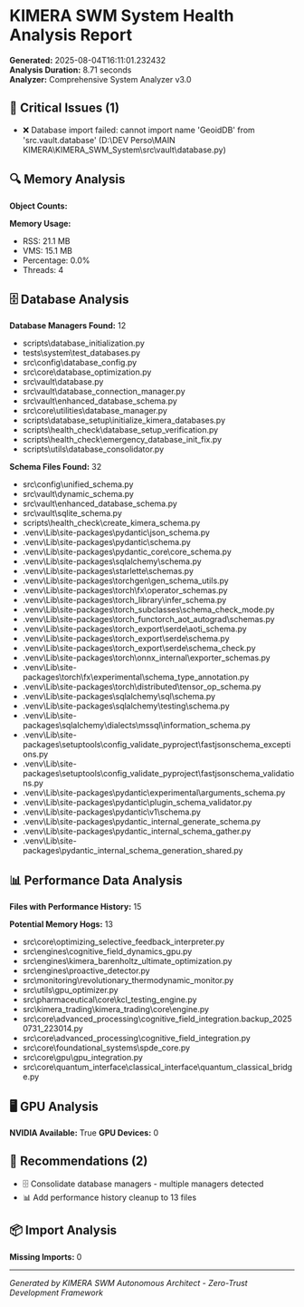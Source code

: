 # KIMERA SWM System Health Analysis Report

**Generated:** 2025-08-04T16:11:01.232432  
**Analysis Duration:** 8.71 seconds  
**Analyzer:** Comprehensive System Analyzer v3.0

## 🚨 Critical Issues (1)

- ❌ Database import failed: cannot import name 'GeoidDB' from 'src.vault.database' (D:\DEV Perso\MAIN KIMERA\KIMERA_SWM_System\src\vault\database.py)


## 🔍 Memory Analysis

**Object Counts:**

**Memory Usage:**
- RSS: 21.1 MB
- VMS: 15.1 MB  
- Percentage: 0.0%
- Threads: 4


## 🗄️ Database Analysis

**Database Managers Found:** 12
- scripts\database_initialization.py
- tests\system\test_databases.py
- src\config\database_config.py
- src\core\database_optimization.py
- src\vault\database.py
- src\vault\database_connection_manager.py
- src\vault\enhanced_database_schema.py
- src\core\utilities\database_manager.py
- scripts\database_setup\initialize_kimera_databases.py
- scripts\health_check\database_setup_verification.py
- scripts\health_check\emergency_database_init_fix.py
- scripts\utils\database_consolidator.py

**Schema Files Found:** 32
- src\config\unified_schema.py
- src\vault\dynamic_schema.py
- src\vault\enhanced_database_schema.py
- src\vault\sqlite_schema.py
- scripts\health_check\create_kimera_schema.py
- .venv\Lib\site-packages\pydantic\json_schema.py
- .venv\Lib\site-packages\pydantic\schema.py
- .venv\Lib\site-packages\pydantic_core\core_schema.py
- .venv\Lib\site-packages\sqlalchemy\schema.py
- .venv\Lib\site-packages\starlette\schemas.py
- .venv\Lib\site-packages\torchgen\gen_schema_utils.py
- .venv\Lib\site-packages\torch\fx\operator_schemas.py
- .venv\Lib\site-packages\torch\_library\infer_schema.py
- .venv\Lib\site-packages\torch\_subclasses\schema_check_mode.py
- .venv\Lib\site-packages\torch\_functorch\_aot_autograd\schemas.py
- .venv\Lib\site-packages\torch\_export\serde\aoti_schema.py
- .venv\Lib\site-packages\torch\_export\serde\schema.py
- .venv\Lib\site-packages\torch\_export\serde\schema_check.py
- .venv\Lib\site-packages\torch\onnx\_internal\exporter\_schemas.py
- .venv\Lib\site-packages\torch\fx\experimental\schema_type_annotation.py
- .venv\Lib\site-packages\torch\distributed\tensor\_op_schema.py
- .venv\Lib\site-packages\sqlalchemy\sql\schema.py
- .venv\Lib\site-packages\sqlalchemy\testing\schema.py
- .venv\Lib\site-packages\sqlalchemy\dialects\mssql\information_schema.py
- .venv\Lib\site-packages\setuptools\config\_validate_pyproject\fastjsonschema_exceptions.py
- .venv\Lib\site-packages\setuptools\config\_validate_pyproject\fastjsonschema_validations.py
- .venv\Lib\site-packages\pydantic\experimental\arguments_schema.py
- .venv\Lib\site-packages\pydantic\plugin\_schema_validator.py
- .venv\Lib\site-packages\pydantic\v1\schema.py
- .venv\Lib\site-packages\pydantic\_internal\_generate_schema.py
- .venv\Lib\site-packages\pydantic\_internal\_schema_gather.py
- .venv\Lib\site-packages\pydantic\_internal\_schema_generation_shared.py


## 📊 Performance Data Analysis

**Files with Performance History:** 15

**Potential Memory Hogs:** 13
- src\core\optimizing_selective_feedback_interpreter.py
- src\engines\cognitive_field_dynamics_gpu.py
- src\engines\kimera_barenholtz_ultimate_optimization.py
- src\engines\proactive_detector.py
- src\monitoring\revolutionary_thermodynamic_monitor.py
- src\utils\gpu_optimizer.py
- src\pharmaceutical\core\kcl_testing_engine.py
- src\kimera_trading\kimera_trading\core\engine.py
- src\core\advanced_processing\cognitive_field_integration.backup_20250731_223014.py
- src\core\advanced_processing\cognitive_field_integration.py
- src\core\foundational_systems\spde_core.py
- src\core\gpu\gpu_integration.py
- src\core\quantum_interface\classical_interface\quantum_classical_bridge.py


## 🖥️ GPU Analysis

**NVIDIA Available:** True
**GPU Devices:** 0


## 🔧 Recommendations (2)

- 🗄️ Consolidate database managers - multiple managers detected
- 📊 Add performance history cleanup to 13 files


## 📦 Import Analysis

**Missing Imports:** 0


---
*Generated by KIMERA SWM Autonomous Architect - Zero-Trust Development Framework*
